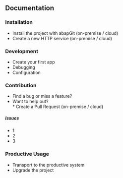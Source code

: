## Documentation

### Installation
* Install the project with abapGit (on-premise / cloud)
* Create a new HTTP service (on-premise / cloud)

### Development
* Create your first app
* Debugging
* Configuration

### Contribution
* Find a bug or miss a feature?
* Want to help out? <br>
        * Create a Pull Request (on-premise / cloud)
        
##### Issues
* 1
* 2
* 3

### Productive Usage
* Transport to the productive system
* Upgrade the project